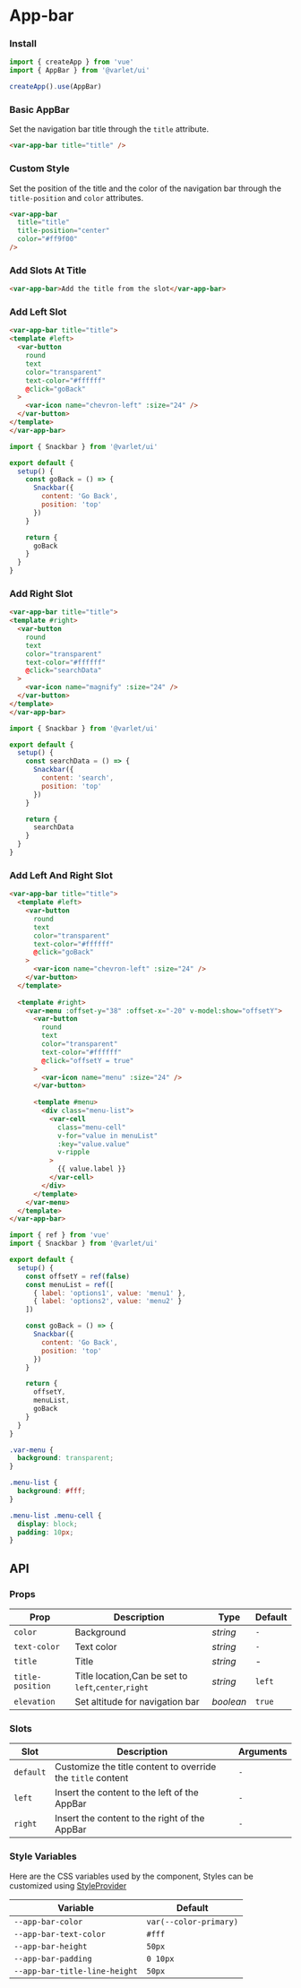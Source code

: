 # App-bar

### Install

```js
import { createApp } from 'vue'
import { AppBar } from '@varlet/ui'

createApp().use(AppBar)
```

### Basic AppBar

Set the navigation bar title through the `title` attribute.

```html
<var-app-bar title="title" />
```

### Custom Style

Set the position of the title and the color of the navigation bar through the `title-position` and `color` attributes.

```html
<var-app-bar 
  title="title" 
  title-position="center" 
  color="#ff9f00" 
/>
```

### Add Slots At Title

```html
<var-app-bar>Add the title from the slot</var-app-bar>
```

### Add Left Slot 

```html
<var-app-bar title="title">
<template #left>
  <var-button 
    round 
    text 
    color="transparent" 
    text-color="#ffffff" 
    @click="goBack"
  >
    <var-icon name="chevron-left" :size="24" />
  </var-button>
</template>
</var-app-bar>
```

```js
import { Snackbar } from '@varlet/ui'

export default {
  setup() {
    const goBack = () => {
      Snackbar({
        content: 'Go Back',
        position: 'top'
      })
    }

    return {
      goBack
    }
  }
}
```

### Add Right Slot

```html
<var-app-bar title="title">
<template #right>
  <var-button 
    round 
    text 
    color="transparent" 
    text-color="#ffffff" 
    @click="searchData"
  >
    <var-icon name="magnify" :size="24" />
  </var-button>
</template>
</var-app-bar>
```

```js
import { Snackbar } from '@varlet/ui'

export default {
  setup() {
    const searchData = () => {
      Snackbar({
        content: 'search',
        position: 'top'
      })
    }

    return {
      searchData
    }
  }
}
```

### Add Left And Right Slot

```html
<var-app-bar title="title">
  <template #left>
    <var-button 
      round 
      text 
      color="transparent" 
      text-color="#ffffff" 
      @click="goBack"
    >
      <var-icon name="chevron-left" :size="24" />
    </var-button>
  </template>
    
  <template #right>
    <var-menu :offset-y="38" :offset-x="-20" v-model:show="offsetY">
      <var-button 
        round 
        text
        color="transparent" 
        text-color="#ffffff"
        @click="offsetY = true"
      >
        <var-icon name="menu" :size="24" />
      </var-button>
      
      <template #menu>
        <div class="menu-list">
          <var-cell
            class="menu-cell"
            v-for="value in menuList" 
            :key="value.value"  
            v-ripple
          >
            {{ value.label }}
          </var-cell>
        </div>
      </template>
    </var-menu>
  </template>
</var-app-bar>
```

```js
import { ref } from 'vue'
import { Snackbar } from '@varlet/ui'

export default {
  setup() {
    const offsetY = ref(false)
    const menuList = ref([
      { label: 'options1', value: 'menu1' },
      { label: 'options2', value: 'menu2' }
    ])

    const goBack = () => {
      Snackbar({
        content: 'Go Back',
        position: 'top'
      })
    }

    return {
      offsetY,
      menuList,
      goBack
    }
  }
}
```

```css
.var-menu {
  background: transparent;
}

.menu-list {
  background: #fff;
}

.menu-list .menu-cell {
  display: block;
  padding: 10px;
}
```

## API

### Props

| Prop | Description | Type | Default |
| --- | --- | --- | --- |
| `color` | Background | _string_ | `-` |
| `text-color` | Text color  | _string_ | `-` |
| `title` | Title | _string_ | - |
| `title-position` | Title location,Can be set to `left`,`center`,`right` | _string_ | `left` |
| `elevation` | Set altitude for navigation bar | _boolean_ | `true` |

### Slots

| Slot | Description | Arguments |
| --- | --- | --- |
| `default` | Customize the title content to override the `title` content | `-` |
| `left` | Insert the content to the left of the AppBar | `-` |
| `right` | Insert the content to the right of the AppBar | `-` |

### Style Variables
Here are the CSS variables used by the component, Styles can be customized using [StyleProvider](#/en-US/style-provider)

| Variable | Default |
| --- | --- |
| `--app-bar-color` | `var(--color-primary)` |
| `--app-bar-text-color` | `#fff` |
| `--app-bar-height` | `50px` |
| `--app-bar-padding` | `0 10px` |
| `--app-bar-title-line-height` | `50px` |

